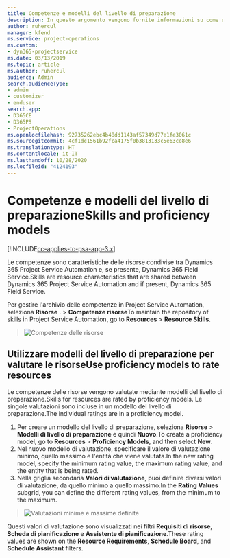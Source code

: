 ```yaml
---
title: Competenze e modelli del livello di preparazione
description: In questo argomento vengono fornite informazioni su come utilizzare competenze e modelli del livello di preparazione.
author: ruhercul
manager: kfend
ms.service: project-operations
ms.custom:
- dyn365-projectservice
ms.date: 03/13/2019
ms.topic: article
ms.author: ruhercul
audience: Admin
search.audienceType:
- admin
- customizer
- enduser
search.app:
- D365CE
- D365PS
- ProjectOperations
ms.openlocfilehash: 92735262ebc4b48dd1143af57349d77e1fe3061c
ms.sourcegitcommit: 4cf1dc1561b92fca4175f0b3813133c5e63ce8e6
ms.translationtype: HT
ms.contentlocale: it-IT
ms.lasthandoff: 10/28/2020
ms.locfileid: "4124193"
---
```

# <a name="skills-and-proficiency-models"></a><span data-ttu-id="2e1b6-103">Competenze e modelli del livello di preparazione</span><span class="sxs-lookup"><span data-stu-id="2e1b6-103">Skills and proficiency models</span></span>

[!INCLUDE[cc-applies-to-psa-app-3.x](../includes/cc-applies-to-psa-app-3x.md)]

<span data-ttu-id="2e1b6-104">Le competenze sono caratteristiche delle risorse condivise tra Dynamics 365 Project Service Automation e, se presente, Dynamics 365 Field Service.</span><span class="sxs-lookup"><span data-stu-id="2e1b6-104">Skills are resource characteristics that are shared between Dynamics 365 Project Service Automation and if present, Dynamics 365 Field Service.</span></span> 

<span data-ttu-id="2e1b6-105">Per gestire l'archivio delle competenze in Project Service Automation, seleziona **Risorse** . \> **Competenze risorse**</span><span class="sxs-lookup"><span data-stu-id="2e1b6-105">To maintain the repository of skills in Project Service Automation, go to **Resources** \> **Resource Skills**.</span></span> 

> ![Competenze delle risorse](media/Resource-Management-image84.png)

## <a name="use-proficiency-models-to-rate-resources"></a><span data-ttu-id="2e1b6-107">Utilizzare modelli del livello di preparazione per valutare le risorse</span><span class="sxs-lookup"><span data-stu-id="2e1b6-107">Use proficiency models to rate resources</span></span>

<span data-ttu-id="2e1b6-108">Le competenze delle risorse vengono valutate mediante modelli del livello di preparazione.</span><span class="sxs-lookup"><span data-stu-id="2e1b6-108">Skills for resources are rated by proficiency models.</span></span> <span data-ttu-id="2e1b6-109">Le singole valutazioni sono incluse in un modello del livello di preparazione.</span><span class="sxs-lookup"><span data-stu-id="2e1b6-109">The individual ratings are in a proficiency model.</span></span> 

1. <span data-ttu-id="2e1b6-110">Per creare un modello del livello di preparazione, seleziona **Risorse** \> **Modelli di livello di preparazione** e quindi **Nuovo**.</span><span class="sxs-lookup"><span data-stu-id="2e1b6-110">To create a proficiency model, go to **Resources** \> **Proficiency Models**, and then select **New**.</span></span>
2. <span data-ttu-id="2e1b6-111">Nel nuovo modello di valutazione, specificare il valore di valutazione minimo, quello massimo e l'entità che viene valutata.</span><span class="sxs-lookup"><span data-stu-id="2e1b6-111">In the new rating model, specify the minimum rating value, the maximum rating value, and the entity that is being rated.</span></span>
3. <span data-ttu-id="2e1b6-112">Nella griglia secondaria **Valori di valutazione**, puoi definire diversi valori di valutazione, da quello minimo a quello massimo.</span><span class="sxs-lookup"><span data-stu-id="2e1b6-112">In the **Rating Values** subgrid, you can define the different rating values, from the minimum to the maximum.</span></span>

> ![Valutazioni minime e massime definite](media/Resource-Management-image85.png)

<span data-ttu-id="2e1b6-114">Questi valori di valutazione sono visualizzati nei filtri **Requisiti di risorse**, **Scheda di pianificazione** e **Assistente di pianificazione**.</span><span class="sxs-lookup"><span data-stu-id="2e1b6-114">These rating values are shown on the **Resource Requirements**, **Schedule Board**, and **Schedule Assistant** filters.</span></span>

